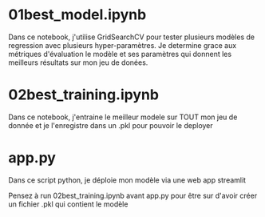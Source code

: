 # 01best_model.ipynb
Dans ce notebook, j'utilise GridSearchCV pour tester plusieurs modèles de regression avec plusieurs hyper-paramètres.
Je determine grace aux métriques d'évaluation le modèle et ses paramètres qui donnent les meilleurs résultats sur mon jeu de donées.

# 02best_training.ipynb
Dans ce notebook, j'entraine le meilleur modele sur TOUT mon jeu de donnée et je l'enregistre dans un .pkl pour pouvoir le deployer

# app.py
Dans ce script python, je déploie mon modèle via une web app streamlit

Pensez à run 02best_training.ipynb avant app.py pour être sur d'avoir créer un fichier .pkl qui contient le modèle
